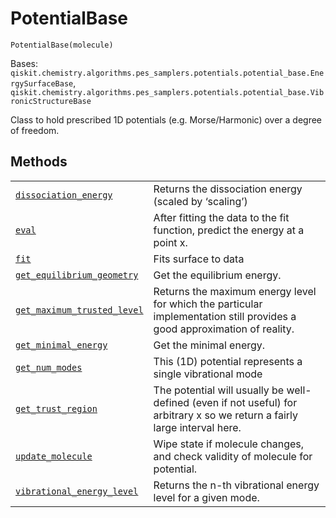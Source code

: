 # PotentialBase

<span id="undefined" />

`PotentialBase(molecule)`

Bases: `qiskit.chemistry.algorithms.pes_samplers.potentials.potential_base.EnergySurfaceBase`, `qiskit.chemistry.algorithms.pes_samplers.potentials.potential_base.VibronicStructureBase`

Class to hold prescribed 1D potentials (e.g. Morse/Harmonic) over a degree of freedom.

## Methods

|                                                                                                                                                                                                                                                                                     |                                                                                                                            |
| ----------------------------------------------------------------------------------------------------------------------------------------------------------------------------------------------------------------------------------------------------------------------------------- | -------------------------------------------------------------------------------------------------------------------------- |
| [`dissociation_energy`](qiskit.chemistry.algorithms.pes_samplers.PotentialBase.dissociation_energy#qiskit.chemistry.algorithms.pes_samplers.PotentialBase.dissociation_energy "qiskit.chemistry.algorithms.pes_samplers.PotentialBase.dissociation_energy")                         | Returns the dissociation energy (scaled by ‘scaling’)                                                                      |
| [`eval`](qiskit.chemistry.algorithms.pes_samplers.PotentialBase.eval#qiskit.chemistry.algorithms.pes_samplers.PotentialBase.eval "qiskit.chemistry.algorithms.pes_samplers.PotentialBase.eval")                                                                                     | After fitting the data to the fit function, predict the energy at a point x.                                               |
| [`fit`](qiskit.chemistry.algorithms.pes_samplers.PotentialBase.fit#qiskit.chemistry.algorithms.pes_samplers.PotentialBase.fit "qiskit.chemistry.algorithms.pes_samplers.PotentialBase.fit")                                                                                         | Fits surface to data                                                                                                       |
| [`get_equilibrium_geometry`](qiskit.chemistry.algorithms.pes_samplers.PotentialBase.get_equilibrium_geometry#qiskit.chemistry.algorithms.pes_samplers.PotentialBase.get_equilibrium_geometry "qiskit.chemistry.algorithms.pes_samplers.PotentialBase.get_equilibrium_geometry")     | Get the equilibrium energy.                                                                                                |
| [`get_maximum_trusted_level`](qiskit.chemistry.algorithms.pes_samplers.PotentialBase.get_maximum_trusted_level#qiskit.chemistry.algorithms.pes_samplers.PotentialBase.get_maximum_trusted_level "qiskit.chemistry.algorithms.pes_samplers.PotentialBase.get_maximum_trusted_level") | Returns the maximum energy level for which the particular implementation still provides a good approximation of reality.   |
| [`get_minimal_energy`](qiskit.chemistry.algorithms.pes_samplers.PotentialBase.get_minimal_energy#qiskit.chemistry.algorithms.pes_samplers.PotentialBase.get_minimal_energy "qiskit.chemistry.algorithms.pes_samplers.PotentialBase.get_minimal_energy")                             | Get the minimal energy.                                                                                                    |
| [`get_num_modes`](qiskit.chemistry.algorithms.pes_samplers.PotentialBase.get_num_modes#qiskit.chemistry.algorithms.pes_samplers.PotentialBase.get_num_modes "qiskit.chemistry.algorithms.pes_samplers.PotentialBase.get_num_modes")                                                 | This (1D) potential represents a single vibrational mode                                                                   |
| [`get_trust_region`](qiskit.chemistry.algorithms.pes_samplers.PotentialBase.get_trust_region#qiskit.chemistry.algorithms.pes_samplers.PotentialBase.get_trust_region "qiskit.chemistry.algorithms.pes_samplers.PotentialBase.get_trust_region")                                     | The potential will usually be well-defined (even if not useful) for arbitrary x so we return a fairly large interval here. |
| [`update_molecule`](qiskit.chemistry.algorithms.pes_samplers.PotentialBase.update_molecule#qiskit.chemistry.algorithms.pes_samplers.PotentialBase.update_molecule "qiskit.chemistry.algorithms.pes_samplers.PotentialBase.update_molecule")                                         | Wipe state if molecule changes, and check validity of molecule for potential.                                              |
| [`vibrational_energy_level`](qiskit.chemistry.algorithms.pes_samplers.PotentialBase.vibrational_energy_level#qiskit.chemistry.algorithms.pes_samplers.PotentialBase.vibrational_energy_level "qiskit.chemistry.algorithms.pes_samplers.PotentialBase.vibrational_energy_level")     | Returns the n-th vibrational energy level for a given mode.                                                                |
